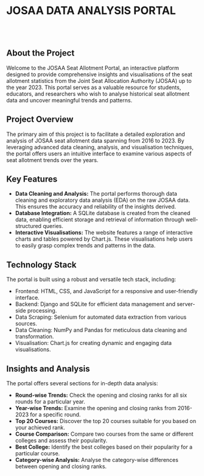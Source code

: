 # JOSAA DATA ANALYSIS PORTAL 
<br><br>
<section>
        <h2>About the Project</h2>
        <p>Welcome to the JOSAA Seat Allotment Portal, an interactive platform designed to provide comprehensive insights and visualisations of the seat allotment statistics from the Joint Seat Allocation Authority (JOSAA) up to the year 2023. This portal serves as a valuable resource for students, educators, and researchers who wish to analyse historical seat allotment data and uncover meaningful trends and patterns.</p>
    </section>
    <section>
        <h2>Project Overview</h2>
        <p>The primary aim of this project is to facilitate a detailed exploration and analysis of JOSAA seat allotment data spanning from 2016 to 2023. By leveraging advanced data cleaning, analysis, and visualisation techniques, the portal offers users an intuitive interface to examine various aspects of seat allotment trends over the years.</p>
    </section>
    <section>
        <h2>Key Features</h2>
        <ul>
            <li><strong>Data Cleaning and Analysis:</strong> The portal performs thorough data cleaning and exploratory data analysis (EDA) on the raw JOSAA data. This ensures the accuracy and reliability of the insights derived.</li>
            <li><strong>Database Integration:</strong> A SQLite database is created from the cleaned data, enabling efficient storage and retrieval of information through well-structured queries.</li>
            <li><strong>Interactive Visualisations:</strong> The website features a range of interactive charts and tables powered by Chart.js. These visualisations help users to easily grasp complex trends and patterns in the data.</li>
        </ul>
    </section>
    <section>
        <h2>Technology Stack</h2>
        <p>The portal is built using a robust and versatile tech stack, including:</p>
        <ul>
            <li>Frontend: HTML, CSS, and JavaScript for a responsive and user-friendly interface.</li>
            <li>Backend: Django and SQLite for efficient data management and server-side processing.</li>
            <li>Data Scraping: Selenium for automated data extraction from various sources.</li>
            <li>Data Cleaning: NumPy and Pandas for meticulous data cleaning and transformation.</li>
            <li>Visualisation: Chart.js for creating dynamic and engaging data visualisations.</li>
        </ul>
    </section>
    <section>
        <h2>Insights and Analysis</h2>
        <p>The portal offers several sections for in-depth data analysis:</p>
        <ul>
            <li><strong>Round-wise Trends:</strong> Check the opening and closing ranks for all six rounds for a particular year.</li>
            <li><strong>Year-wise Trends:</strong> Examine the opening and closing ranks from 2016-2023 for a specific round.</li>
            <li><strong>Top 20 Courses:</strong> Discover the top 20 courses suitable for you based on your achieved rank.</li>
            <li><strong>Course Comparison:</strong> Compare two courses from the same or different colleges and assess their popularity.</li>
            <li><strong>Best College:</strong> Identify the best colleges based on their popularity for a particular course.</li>
            <li><strong>Category-wise Analysis:</strong> Analyse the category-wise differences between opening and closing ranks.</li>
        </ul>
    </section>
    <section>
